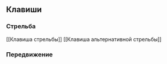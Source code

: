 

## Клавиши
### Стрельба
[[Клавиша стрельбы]]
[[Клавиша альтернативной стрельбы]]
### Передвижение

